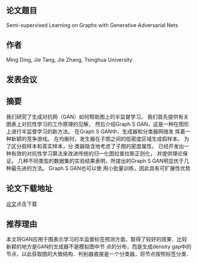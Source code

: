 ## 论文题目
Semi-supervised Learning on Graphs with Generative Adversarial Nets
## 作者
Ming Ding, Jie Tang, Jie Zhang, Tsinghua University
## 发表会议

## 摘要
我们研究了生成对抗网（GAN）如何帮助图上的半监督学习。 我们首先提供有关图表上对抗性学习的工作原理的见解，
然后介绍Graph S GAN，这是一种在图形上进行半监督学习的新方法。 在Graph S GAN中，生成器和分类器网络发
挥着一种新颖的竞争游戏。 在均衡时，发生器在子图之间的低密度区域生成假样本。 为了区分假样本和真实样本，分
类器隐含地考虑了子图的密度属性。 已经开发出一种有效的对抗性学习算法来改进传统的归一化图拉普拉斯正则化，
并提供理论保证。
几种不同类型的数据集的实验结果表明，所提出的Graph S GAN明显优于几种最先进的方法。 Graph S GAN也可以使
用小批量训练，因此具有可扩展性优势
## 论文下载地址
[论文](https://doi.org/10.1145/3269206.3271768)点击下载
## 推荐理由
本文将GAN应用于图表示学习的半监督标签预测方面，取得了较好的效果．比较新颖的地方是GAN的生成器不是模拟图中节
点的分布，而是生成density gap中的节点，以此获取图的大致结构．判别器直接是一个分类器，将节点按照标签分类．
